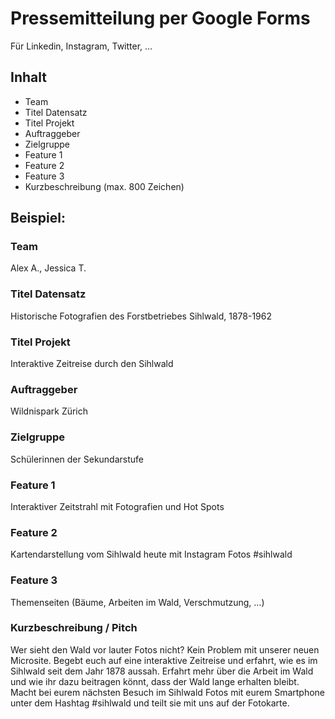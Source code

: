 # Pressemitteilung per Google Forms
Für Linkedin, Instagram, Twitter, …

## Inhalt

- Team
- Titel Datensatz
- Titel Projekt
- Auftraggeber
- Zielgruppe
- Feature 1
- Feature 2
- Feature 3
- Kurzbeschreibung (max. 800 Zeichen)

## Beispiel:

### Team
Alex A., Jessica T.

### Titel Datensatz
Historische Fotografien des Forstbetriebes Sihlwald, 1878-1962

### Titel Projekt
Interaktive Zeitreise durch den Sihlwald

### Auftraggeber 
Wildnispark Zürich

### Zielgruppe
Schülerinnen der Sekundarstufe

### Feature 1
Interaktiver Zeitstrahl mit Fotografien und Hot Spots

### Feature 2 
Kartendarstellung vom Sihlwald heute mit Instagram Fotos #sihlwald

### Feature 3
Themenseiten (Bäume, Arbeiten im Wald, Verschmutzung, …)

### Kurzbeschreibung / Pitch
Wer sieht den Wald vor lauter Fotos nicht? Kein Problem mit unserer neuen Microsite. Begebt euch auf eine interaktive Zeitreise und erfahrt, wie es im Sihlwald seit dem Jahr 1878 aussah. Erfahrt mehr über die Arbeit im Wald und wie ihr dazu beitragen könnt, dass der Wald lange erhalten bleibt. Macht bei eurem nächsten Besuch im Sihlwald Fotos mit eurem Smartphone unter dem Hashtag #sihlwald und teilt sie mit uns auf der Fotokarte.

